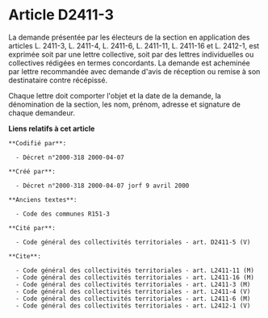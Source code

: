 # Article D2411-3

La demande présentée par les électeurs de la section en application des articles L. 2411-3, L. 2411-4, L. 2411-6, L. 2411-11,
L. 2411-16 et L. 2412-1, est exprimée soit par une lettre collective, soit par des lettres individuelles ou collectives
rédigées en termes concordants. La demande est acheminée par lettre recommandée avec demande d'avis de réception ou remise à
son destinataire contre récépissé.

Chaque lettre doit comporter l'objet et la date de la demande, la dénomination de la section, les nom, prénom, adresse et
signature de chaque demandeur.

**Liens relatifs à cet article**

	**Codifié par**:

	  - Décret n°2000-318 2000-04-07

	**Créé par**:

	  - Décret n°2000-318 2000-04-07 jorf 9 avril 2000

	**Anciens textes**:

	  - Code des communes R151-3

	**Cité par**:

	  - Code général des collectivités territoriales - art. D2411-5 (V)

	**Cite**:

	  - Code général des collectivités territoriales - art. L2411-11 (M)
	  - Code général des collectivités territoriales - art. L2411-16 (M)
	  - Code général des collectivités territoriales - art. L2411-3 (M)
	  - Code général des collectivités territoriales - art. L2411-4 (V)
	  - Code général des collectivités territoriales - art. L2411-6 (M)
	  - Code général des collectivités territoriales - art. L2412-1 (V)

